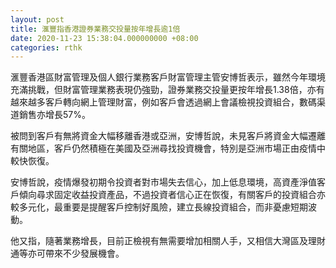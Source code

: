 ```yaml
---
layout: post
title: 滙豐指香港證券業務交投量按年增長逾1倍
date: 2020-11-23 15:38:04.000000000 +08:00
categories: rthk
---
```


滙豐香港區財富管理及個人銀行業務客戶財富管理主管安博哲表示，雖然今年環境充滿挑戰，但財富管理業務表現仍強勁，證券業務交投量更按年增長1.38倍，亦有越來越多客戶轉向網上管理財富，例如客戶會透過網上會議檢視投資組合，數碼渠道銷售亦增長57%。

被問到客戶有無將資金大幅移離香港或亞洲，安博哲說，未見客戶將資金大幅遷離有關地區，客戶仍然積極在美國及亞洲尋找投資機會，特別是亞洲市場正由疫情中較快恢復。

安博哲說，疫情爆發初期令投資者對市場失去信心，加上低息環境，高資產淨值客戶傾向尋求固定收益投資產品，不過投資者信心正在恢復，有關客戶的投資組合亦較多元化，最重要是提醒客戶控制好風險，建立長線投資組合，而非憂慮短期波動。

他又指，隨著業務增長，目前正檢視有無需要增加相關人手，又相信大灣區及理財通等亦可帶來不少發展機會。
